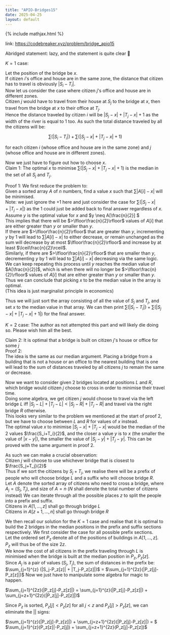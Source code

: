 ```yaml
---
title: "APIO-Bridges15"
date: 2025-04-25
layout: default
---
```


{% include mathjax.html %}


link: https://codebreaker.xyz/problem/bridge_apio15

Abridged statement: lazy, and the statement is quite clear 🤡

$K=1$ case:  

Let the position of the bridge be $x$.  
If citizen $i$'s office and house are in the same zone, the distance that citizen has to travel is obviously $|S_i-T_i|$.  
Now let us consider the case where citizen $j$'s office and house are in different zones.  
Citizen $j$ would have to travel from their house at $S_j$ to the bridge at $x$, then travel from the bridge at $x$ to their office at $T_j$.  
Hence the distance traveled by citizen $i$ will be $|S_j-x|+|T_j-x|+1$ as the width of the river is equal to $1$ too.
As such the total distance traveled by all the citizens will be:  

$$\sum (|S_i-T_i|) + \sum (|S_j-x| + |T_j-x| + 1)$$ 

for each citizen $i$ (whose office and house are in the same zone) and $j$ (whose office and house are in different zones).

Now we just have to figure out how to choose $x$.  
Claim $1$: The optimal $x$ to minimise $\sum (|S_j-x| + |T_j-x| + 1)$ is the median in the set of all $S_j$ and $T_j$.  

Proof $1$: 
We first reduce the problem to:  
Given a sorted array $A$ of $n$ numbers, find a value $x$ such that $\sum |A[i] - x|$ will be minimised.  
Note: we just ignore the $+1$ here and just consider the case for $\sum (|S_j-x| + |T_j-x|)$ as the $1$ could just be added back to final answer regardless of $x$.  
Assume $y$ is the optimal value for $x$ and $y \neq A[\frac{n}{2}] $  
This implies that there will be $>\lfloor\frac{n}{2}\rfloor$ values of $A[i]$ that are either greater than $y$ or smaller than $y$.  
If there are $>\lfloor\frac{n}{2}\rfloor$ that are greater than $y$, incrementing $y$ by $1$ will lead to $\sum |A[i] - x|$ to either decrease, or remain unchanged as the sum will decrease by at most $\lfloor\frac{n}{2}\rfloor$ and increase by at least $\lceil\frac{n}{2}\rceil$.  
Similarly, if there are $>\lfloor\frac{n}{2}\rfloor$ that are smaller than $y$, decrementing $y$ by $1$ will lead to $\sum |A[i] - x|$ decreasing via the same logic.  
We can keep repeating this process until $y$ reaches the median value of $A[\frac{n}{2}]$, which is when there will no longer be $>\lfloor\frac{n}{2}\rfloor$ values of $A[i]$ that are either greater than $y$ or smaller than $y$.  
Thus we can conclude that picking $x$ to be the median value in the array is optimal.  
(This idea is just marginalist principle in economics)

Thus we will just sort the array consisting of all the value of $S_j$ and $T_j$, and set $x$ to the median value in that array.  We can then print 
$\sum (|S_i-T_i|) + \sum (|S_j-x| + |T_j-x| + 1|)$ for the final answer.  



$K=2$ case:
The author as not attempted this part and will likely die doing so. Please wish him all the best. 

Claim $2$: It is optimal that a bridge is built on citizen $j$'s house or office for some $j$  
Proof $2$:  
The idea is the same as our median argument. Placing a bridge from a building that is not a house or an office to the nearest building that is one will lead to the sum of distances traveled by all citizens $j$ to remain the same or decrease. 

Now we want to consider given 2 bridges located at positions $L$ and $R$, which bridge would citizen $j$ choose to cross in order to minimise their travel time.  
Doing some algebra, we get citizen $j$ would choose to travel via the left bridge $L$ iff $|S_j-L|+|T_j-L|<|S_j-R|+|T_j-R|$ and travel via the right bridge $R$ otherwise.  
This looks very similar to the problem we mentioned at the start of proof $2$, but we have to choose between $L$ and $R$ for values of $x$ instead.  
The optimal value $x$ to minimise $|S_j-x|+|T_j-x|$ would be the median of the 2 values $\frac{S_i+T_i}{2}$, and the closer a value $y$ is to $x$ (the smaller the value of $|x-y|$), the smaller the value of $|S_j-y|+|T_j-y|$. This can be proved with the same argument in proof $2$. 

As such we can make a crucial observation:  
Citizen $j$ will choose to use whichever bridge that is closest to $\frac{S_j+T_j}{2}$  
Thus if we sort the citizens by $S_j+T_j$, we realise there will be a prefix of people who will choose bridge $L$ and a suffix who will choose bridge $R$.  
Let $A$ denote the sorted array of citizens who need to cross a bridge, where $A_j = {(S_j,T_j)}$, and size of $A = n$ ($N$ shall denote the total number of citizens instead)
We can iterate through all the possible places $z$ to split the people into a prefix and suffix.  
Citizens in $A[1,...,z]$ shall go through bridge $L$  
Citizens in $A[z+1,...,n]$ shall go through bridge $R$


We then recall our solution for the $K=1$ case and realise that it is optimal to build the 2 bridges in the median positions in the prefix and suffix sections respectively. 
We first consider the case for all possible prefix sections.  
Let the ordered set $P_z$ denote all of the positions of buildings in $A[1,...,z]$.   
$P_z$ will thus be of the size $2z$.  
We know the cost of all citizens in the prefix traveling through $L$ is minimised when the bridge is built at the median position in $P_z, P_z[z]$.  
Since $A_j$ is a pair of values ${(S_j,T_j)}$, the sum of distances in the prefix be:  
$\sum_{j=1}^{z} (|S_j-P_z[z]| + |T_j-P_z[z]|)$ = $\sum_{j=1}^{2z}(|P_z[j]-P_z[z]|)$
Now we just have to manipulate some algebra for magic to happen. 

 $\sum_{j=1}^{2z}(|P_z[j]-P_z[z]|) = \sum_{j=1}^{z}(|P_z[j]-P_z[z]|) + \sum_{j=z+1}^{2z}(|P_z[j]-P_z[z]|)$  

 
 Since $P_z$ is sorted, 
 $P_z[j] < P_z[z]$ for all $j < z$
 and $P_z[j] > P_z[z]$, we can eliminate the $| |$ signs:  

 $\sum_{j=1}^{z}(|P_z[j]-P_z[z]|) + \sum_{j=z+1}^{2z}(|P_z[j]-P_z[z]|) = $
 $\sum_{j=1}^{z}(P_z[z]|-P_z[j]) + \sum_{j=z+1}^{2z}(P_z[j]-P_z[z])$ 

 
 
